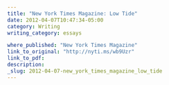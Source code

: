 ```yaml
---
title: "New York Times Magazine: Low Tide"
date: 2012-04-07T10:47:34-05:00
category: Writing
writing_category: essays

where_published: "New York Times Magazine"
link_to_original: "http://nyti.ms/wb9Uzr"
link_to_pdf:
description:
_slug: 2012-04-07-new_york_times_magazine_low_tide
---
```



